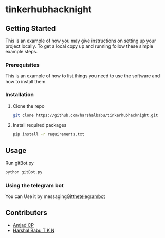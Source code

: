 # tinkerhubhacknight


<!-- GETTING STARTED -->
## Getting Started

This is an example of how you may give instructions on setting up your project locally.
To get a local copy up and running follow these simple example steps.

### Prerequisites

This is an example of how to list things you need to use the software and how to install them.

### Installation

1. Clone the repo
   ```sh
   git clone https://github.com/harshalbabu/tinkerhubhacknight.git
   ```
3. Install required packages
   ```sh
   pip install -r requirements.txt
   ```


<!-- USAGE EXAMPLES -->
## Usage

 Run gitBot.py
   ```sh
   python gitBot.py
   ```

### Using the telegram bot

 You can Use it by messaging<a href="https://t.me/GITtheTelegramBot">Gitthetelegrambot</a>


## Contributers
* [Amjad CP](https://github.com/amjadcp)
* [Harshal Babu T K N](https://github.com/harshalbabu)
